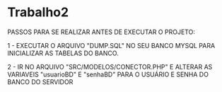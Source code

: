 # Trabalho2

PASSOS PARA SE REALIZAR ANTES DE EXECUTAR O PROJETO:

1 - EXECUTAR O ARQUIVO "DUMP.SQL" NO SEU BANCO MYSQL PARA INICIALIZAR AS TABELAS DO BANCO.

2 - IR NO ARQUIVO "SRC/MODELOS/CONECTOR.PHP" E ALTERAR AS VARIAVEIS "usuarioBD" E "senhaBD" PARA O USUÁRIO E SENHA DO BANCO DO SERVIDOR
